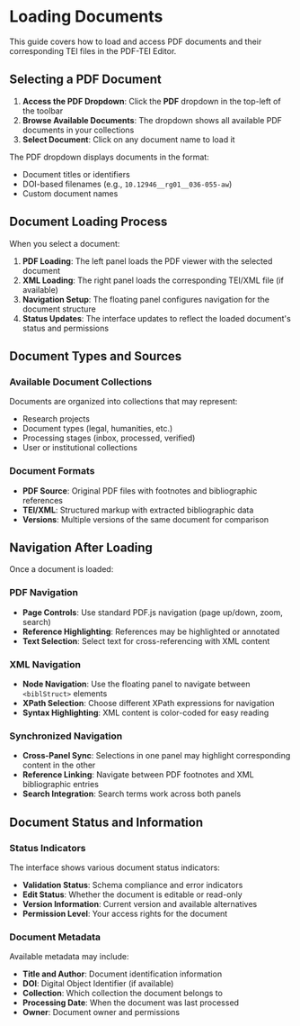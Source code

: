 # Loading Documents

This guide covers how to load and access PDF documents and their corresponding TEI files in the PDF-TEI Editor.

## Selecting a PDF Document

1. **Access the PDF Dropdown**: Click the **PDF** dropdown in the top-left of the toolbar
2. **Browse Available Documents**: The dropdown shows all available PDF documents in your collections
3. **Select Document**: Click on any document name to load it

The PDF dropdown displays documents in the format:
- Document titles or identifiers
- DOI-based filenames (e.g., `10.12946__rg01__036-055-aw`)
- Custom document names

## Document Loading Process

When you select a document:

1. **PDF Loading**: The left panel loads the PDF viewer with the selected document
2. **XML Loading**: The right panel loads the corresponding TEI/XML file (if available)
3. **Navigation Setup**: The floating panel configures navigation for the document structure
4. **Status Updates**: The interface updates to reflect the loaded document's status and permissions

## Document Types and Sources

### Available Document Collections
Documents are organized into collections that may represent:
- Research projects
- Document types (legal, humanities, etc.)
- Processing stages (inbox, processed, verified)
- User or institutional collections

### Document Formats
- **PDF Source**: Original PDF files with footnotes and bibliographic references  
- **TEI/XML**: Structured markup with extracted bibliographic data
- **Versions**: Multiple versions of the same document for comparison

## Navigation After Loading

Once a document is loaded:

### PDF Navigation
- **Page Controls**: Use standard PDF.js navigation (page up/down, zoom, search)
- **Reference Highlighting**: References may be highlighted or annotated
- **Text Selection**: Select text for cross-referencing with XML content

### XML Navigation  
- **Node Navigation**: Use the floating panel to navigate between `<biblStruct>` elements
- **XPath Selection**: Choose different XPath expressions for navigation
- **Syntax Highlighting**: XML content is color-coded for easy reading

### Synchronized Navigation
- **Cross-Panel Sync**: Selections in one panel may highlight corresponding content in the other
- **Reference Linking**: Navigate between PDF footnotes and XML bibliographic entries
- **Search Integration**: Search terms work across both panels

## Document Status and Information

### Status Indicators
The interface shows various document status indicators:
- **Validation Status**: Schema compliance and error indicators
- **Edit Status**: Whether the document is editable or read-only
- **Version Information**: Current version and available alternatives
- **Permission Level**: Your access rights for the document

### Document Metadata
Available metadata may include:
- **Title and Author**: Document identification information
- **DOI**: Digital Object Identifier (if available)
- **Collection**: Which collection the document belongs to
- **Processing Date**: When the document was last processed
- **Owner**: Document owner and permissions
